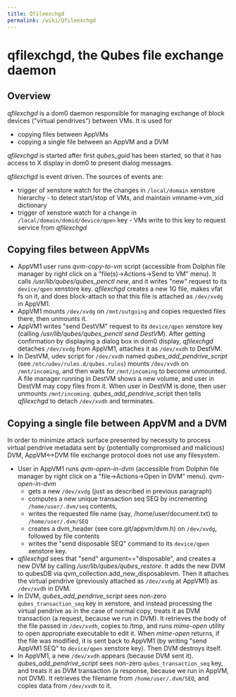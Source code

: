 ```yaml
---
title: Qfileexchgd
permalink: /wiki/Qfileexchgd
---
```


qfilexchgd, the Qubes file exchange daemon
==========================================

Overview
--------

*qfilexchgd* is a dom0 daemon responsible for managing exchange of block devices ("virtual pendrives") between VMs. It is used for

-   copying files between AppVMs
-   copying a single file between an AppVM and a DVM

*qfilexchgd* is started after first *qubes\_guid* has been started, so that it has access to X display in dom0 to present dialog messages.

*qfilexchgd* is event driven. The sources of events are:

-   trigger of xenstore watch for the changes in `/local/domain` xenstore hierarchy - to detect start/stop of VMs, and maintain vmname-\>vm\_xid dictionary
-   trigger of xenstore watch for a change in `/local/domain/domid/device/qpen` key - VMs write to this key to request service from *qfilexchgd*

Copying files between AppVMs
----------------------------

-   AppVM1 user runs *qvm-copy-to-vm* script (accessible from Dolphin file manager by right click on a "file(s)-\>Actions-\>Send to VM" menu). It calls */usr/lib/qubes/qubes\_penctl new*, and it writes "new" request to its `device/qpen` xenstore key. *qfilexchgd* creates a new 1G file, makes vfat fs on it, and does block-attach so that this file is attached as `/dev/xvdg` in AppVM1.
-   AppVM1 mounts `/dev/xvdg` on `/mnt/outgoing` and copies requested files there, then unmounts it.
-   AppVM1 writes "send DestVM" request to its `device/qpen` xenstore key (calling */usr/lib/qubes/qubes\_penctl send DestVM*). After getting confirmation by displaying a dialog box in dom0 display, *qfilexchgd* detaches `/dev/xvdg` from AppVM1, attaches it as `/dev/xvdh` to DestVM.
-   In DestVM, udev script for `/dev/xvdh` named *qubes\_add\_pendrive\_script* (see `/etc/udev/rules.d/qubes.rules`) mounts `/dev/xvdh` on `/mnt/incoming`, and then waits for `/mnt/incoming` to become unmounted. A file manager running in DestVM shows a new volume, and user in DestVM may copy files from it. When user in DestVM is done, then user unmounts `/mnt/incoming`. *qubes\_add\_pendrive*\_script then tells *qfilexchgd* to detach `/dev/xvdh` and terminates.

Copying a single file between AppVM and a DVM
---------------------------------------------

In order to minimize attack surface presented by necessity to process virtual pendrive metadata sent by (potentially compromised and malicious) DVM, AppVM\<-\>DVM file exchange protocol does not use any filesystem.

-   User in AppVM1 runs *qvm-open-in-dvm* (accessible from Dolphin file manager by right click on a "file-\>Actions-\>Open in DVM" menu). *qvm-open-in-dvm*
    -   gets a new `/dev/xvdg` (just as described in previous paragraph)
    -   computes a new unique transaction seq SEQ by incrementing `/home/user/.dvm/seq` contents,
    -   writes the requested file name (say, /home/user/document.txt) to `/home/user/.dvm/SEQ`
    -   creates a dvm\_header (see core.git/appvm/dvm.h) on `/dev/xvdg`, followed by file contents
    -   writes the "send disposable SEQ" command to its `device/qpen` xenstore key.
-   *qfilexchgd* sees that "send" argument=="disposable", and creates a new DVM by calling */usr/lib/qubes/qubes\_restore*. It adds the new DVM to qubesDB via qvm\_collection.add\_new\_disposablevm. Then it attaches the virtual pendrive (previously attached as `/dev/xvdg` at AppVM1) as `/dev/xvdh` in DVM.
-   In DVM, *qubes\_add\_pendrive\_script* sees non-zero `qubes_transaction_seq` key in xenstore, and instead processing the virtual pendrive as in the case of normal copy, treats it as DVM transaction (a request, because we run in DVM). It retrieves the body of the file passed in `/dev/xvdh`, copies to /tmp, and runs *mime-open* utility to open appropriate executable to edit it. When *mime-open* returns, if the file was modified, it is sent back to AppVM1 (by writing "send AppVM1 SEQ" to `device/qpen` xenstore key). Then DVM destroys itself.
-   In AppVM1, a new `/dev/xvdh` appears (because DVM sent it). *qubes\_add\_pendrive\_script* sees non-zero `qubes_transaction_seq` key, and treats it as DVM transaction (a response, because we run in AppVM, not DVM). It retrieves the filename from `/home/user/.dvm/SEQ`, and copies data from `/dev/xvdh` to it.

